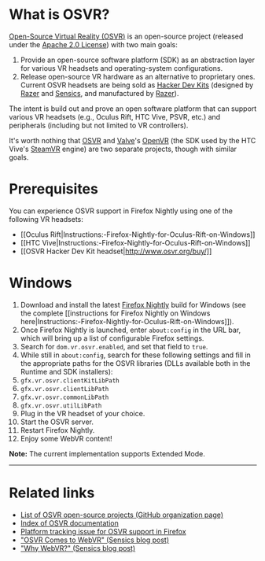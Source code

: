 # What is OSVR?

[Open-Source Virtual Reality (OSVR)](http://www.osvr.org/) is an open-source project (released under the [Apache 2.0 License](https://www.apache.org/licenses/LICENSE-2.0)) with two main goals:

1. Provide an open-source software platform (SDK) as an abstraction layer for various VR headsets and operating-system configurations.
2. Release open-source VR hardware as an alternative to proprietary ones. Current OSVR headsets are being sold as [Hacker Dev Kits](http://www.osvr.org/buy/) (designed by [Razer](http://www.razerzone.com/) and [Sensics](http://sensics.com/), and manufactured by [Razer](http://www.razerzone.com/)).

The intent is build out and prove an open software platform that can support various VR headsets (e.g., Oculus Rift, HTC Vive, PSVR, etc.) and peripherals (including but not limited to VR controllers).

It's worth nothing that [OSVR](http://www.osvr.org/) and [Valve](http://www.valvesoftware.com/)'s [OpenVR](https://github.com/ValveSoftware/openvr) (the SDK used by the HTC Vive's [SteamVR](http://store.steampowered.com/steamvr) engine) are two separate projects, though with similar goals.

# Prerequisites

You can experience OSVR support in Firefox Nightly using one of the following VR headsets:

* [[Oculus Rift|Instructions:-Firefox-Nightly-for-Oculus-Rift-on-Windows]]
* [[HTC Vive|Instructions:-Firefox-Nightly-for-Oculus-Rift-on-Windows]]
* [[OSVR Hacker Dev Kit headset|http://www.osvr.org/buy/]]

# Windows

1. Download and install the latest [Firefox Nightly](https://nightly.mozilla.org/) build for Windows (see the complete [[instructions for Firefox Nightly on Windows here|Instructions:-Firefox-Nightly-for-Oculus-Rift-on-Windows]]).
2. Once Firefox Nightly is launched, enter `about:config` in the URL bar, which will bring up a list of configurable Firefox settings.
3. Search for `dom.vr.osvr.enabled`, and set that field to `true`.
4. While still in `about:config`, search for these following settings and fill in the appropriate paths for the OSVR libraries (DLLs available both in the Runtime and SDK installers):
  1. `gfx.vr.osvr.clientKitLibPath`
  2. `gfx.vr.osvr.clientLibPath`
  3. `gfx.vr.osvr.commonLibPath`
  4. `gfx.vr.osvr.utilLibPath`
5. Plug in the VR headset of your choice.
6. Start the OSVR server.
7. Restart Firefox Nightly.
8. Enjoy some WebVR content!

**Note:** The current implementation supports Extended Mode.

<hr>

# Related links

* [List of OSVR open-source projects (GitHub organization page)](https://github.com/OSVR/)
* [Index of OSVR documentation](https://github.com/OSVR/OSVR-Docs/)
* [Platform tracking issue for OSVR support in Firefox](https://bugzilla.mozilla.org/show_bug.cgi?id=1276712)
* ["OSVR Comes to WebVR" (Sensics blog post)](http://sensics.com/osvr-comes-webvr/)
* ["Why WebVR?" (Sensics blog post)](http://sensics.com/why-webvr/)
